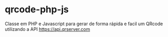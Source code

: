 # qrcode-php-js
Classe  em PHP e Javascript para gerar de forma rápida e facil um QRcode utilizando a API https://api.qrserver.com
